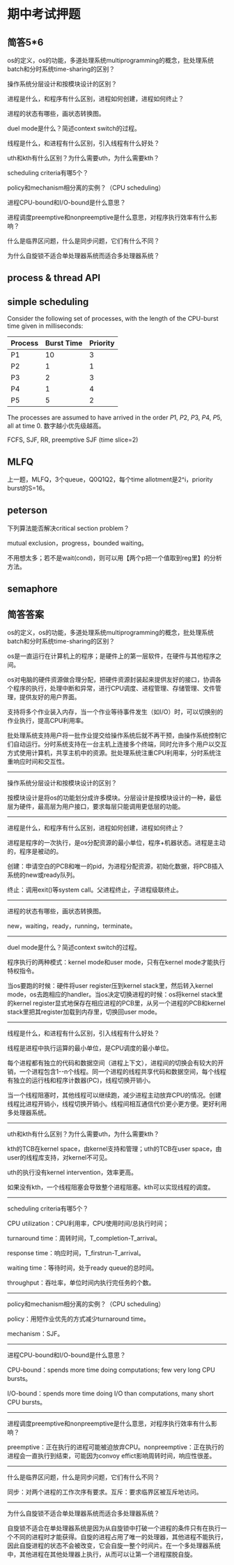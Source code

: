 # 期中考试押题

## 简答5*6

os的定义，os的功能，多道处理系统multiprogramming的概念，批处理系统batch和分时系统time-sharing的区别？

操作系统分层设计和按模块设计的区别？

进程是什么，和程序有什么区别，进程如何创建，进程如何终止？

进程的状态有哪些，画状态转换图。

duel mode是什么？简述context switch的过程。

线程是什么，和进程有什么区别，引入线程有什么好处？

uth和kth有什么区别？为什么需要uth，为什么需要kth？

scheduling criteria有哪5个？

policy和mechanism相分离的实例？（CPU scheduling）

进程CPU-bound和I/O-bound是什么意思？

进程调度preemptive和nonpreemptive是什么意思，对程序执行效率有什么影响？

什么是临界区问题，什么是同步问题，它们有什么不同？

为什么自旋锁不适合单处理器系统而适合多处理器系统？

## process & thread API



## simple scheduling

Consider the following set of processes, with the length of the CPU-burst time given in milliseconds:

| Process | Burst Time | Priority |
| ------- | ---------- | -------- |
| P1      | 10         | 3        |
| P2      | 1          | 1        |
| P3      | 2          | 3        |
| P4      | 1          | 4        |
| P5      | 5          | 2        |

The processes are assumed to have arrived in the order *P*1, *P*2, *P*3, *P*4, *P*5, all at time 0. 数字越小优先级越高。

FCFS, SJF, RR, preemptive SJF (time slice=2)

## MLFQ

上一题，MLFQ，3个queue，Q0Q1Q2，每个time allotment是2^i，priority burst的S=16。

## peterson

下列算法能否解决critical section problem？

mutual exclusion，progress，bounded waiting。

不用想太多；若不是wait(cond)，则可以用【两个p把一个值取到reg里】的分析方法。

## semaphore



## 简答答案

os的定义，os的功能，多道处理系统multiprogramming的概念，批处理系统batch和分时系统time-sharing的区别？

os是一直运行在计算机上的程序；是硬件上的第一层软件，在硬件与其他程序之间。

os对电脑的硬件资源做合理分配，把硬件资源封装起来提供友好的接口，协调各个程序的执行，处理中断和异常，进行CPU调度、进程管理、存储管理、文件管理，提供友好的用户界面。

支持将多个作业装入内存，当一个作业等待事件发生（如I/O）时，可以切换别的作业执行，提高CPU利用率。

批处理系统支持用户将一批作业提交给操作系统后就不再干预，由操作系统控制它们自动运行。分时系统支持在一台主机上连接多个终端，同时允许多个用户以交互方式使用计算机，共享主机中的资源。批处理系统注重CPU利用率，分时系统注重响应时间和交互性。

---

操作系统分层设计和按模块设计的区别？

按模块设计是将os的功能划分成许多模块。分层设计是按模块设计的一种，最低层为硬件，最高层为用户接口，要求每层只能调用更低层的功能。

----

进程是什么，和程序有什么区别，进程如何创建，进程如何终止？

进程是程序的一次执行，是os分配资源的最小单位，程序+机器状态。进程是主动的，程序是被动的。

创建：申请空白的PCB和唯一的pid，为进程分配资源，初始化数据，将PCB插入系统的new或ready队列。

终止：调用exit()等system call。父进程终止，子进程级联终止。

---

进程的状态有哪些，画状态转换图。

new，waiting，ready，running，terminate。

---

duel mode是什么？简述context switch的过程。

程序执行的两种模式：kernel mode和user mode，只有在kernel mode才能执行特权指令。

当os要跑的时候：硬件将user register压到kernel stack里，然后转入kernel mode，os去跑相应的handler。当os决定切换进程的时候：os将kernel stack里的kernel register显式地保存在相应进程的PCB里，从另一个进程的PCB和kernel stack里把其register加载到内存里，切换回user mode。

---

线程是什么，和进程有什么区别，引入线程有什么好处？

线程是进程中执行运算的最小单位，是CPU调度的最小单位。

每个进程都有独立的代码和数据空间（进程上下文），进程间的切换会有较大的开销，一个进程包含1--n个线程。同一个进程的线程共享代码和数据空间，每个线程有独立的运行栈和程序计数器(PC)，线程切换开销小。

当一个线程阻塞时，其他线程可以继续跑，减少进程主动放弃CPU的情况。创建线程比进程开销小，线程切换开销小。线程间相互通信代价更小更方便。更好利用多处理器系统。

---

uth和kth有什么区别？为什么需要uth，为什么需要kth？

kth的TCB在kernel space，由kernel支持和管理；uth的TCB在user space，由user的线程库支持，对kernel不可见。

uth的执行没有kernel intervention，效率更高。

如果没有kth，一个线程阻塞会导致整个进程阻塞。kth可以实现线程的调度。

---

scheduling criteria有哪5个？

CPU utilization：CPU利用率，CPU使用时间/总执行时间；

turnaround time：周转时间，T_completion-T_arrival。

response time：响应时间，T_firstrun-T_arrival。

waiting time：等待时间，处于ready queue的总时间。

throughput：吞吐率，单位时间内执行完任务的个数。

---

policy和mechanism相分离的实例？（CPU scheduling）

policy：用短作业优先的方式减少turnaround time。

mechanism：SJF。

---

进程CPU-bound和I/O-bound是什么意思？

CPU-bound：spends more time doing computations; few very long CPU bursts。

I/O-bound：spends more time doing I/O than computations, many short CPU bursts。

---

进程调度preemptive和nonpreemptive是什么意思，对程序执行效率有什么影响？

preemptive：正在执行的进程可能被迫放弃CPU。nonpreemptive：正在执行的进程会一直执行到结束，可能因为convoy effict影响周转时间，响应性很差。

---

什么是临界区问题，什么是同步问题，它们有什么不同？

同步：对两个进程的工作次序有要求。互斥：要求临界区被互斥地访问。

---

为什么自旋锁不适合单处理器系统而适合多处理器系统？

自旋锁不适合在单处理器系统是因为从自旋锁中打破一个进程的条件只有在执行一个不同的进程时才能获得。自旋的进程占用了唯一的处理器，其他进程不能执行，因此自旋进程的状态不会被改变，它会自旋一整个时间片。在一个多处理器系统中，其他进程在其他处理器上执行，从而可以让第一个进程摆脱自旋。





